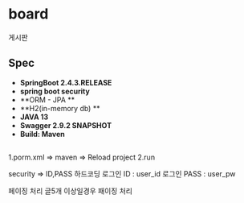 # board
게시판
## Spec
- **SpringBoot 2.4.3.RELEASE**
- **spring boot security**
- **ORM - JPA **
- **H2(in-memory db) **
- **JAVA 13**
- **Swagger 2.9.2 SNAPSHOT**
- **Build: Maven**

## 
1.porm.xml => maven => Reload project
2.run

security => ID,PASS 하드코딩
로그인 ID : user_id
로그인 PASS : user_pw

페이징 처리
글5개 이상일경우 패이징 처리
